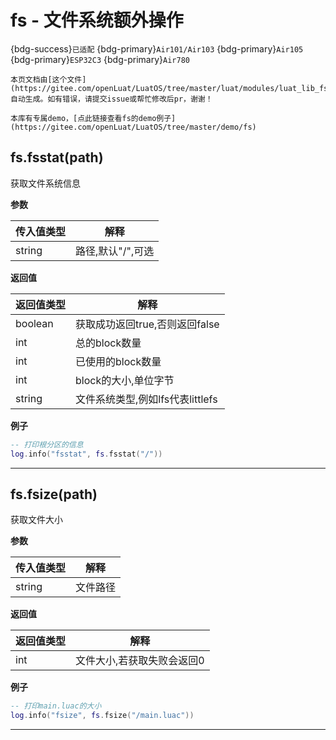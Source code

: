 # fs - 文件系统额外操作

{bdg-success}`已适配` {bdg-primary}`Air101/Air103` {bdg-primary}`Air105` {bdg-primary}`ESP32C3` {bdg-primary}`Air780`

```{note}
本页文档由[这个文件](https://gitee.com/openLuat/LuatOS/tree/master/luat/modules/luat_lib_fs.c)自动生成。如有错误，请提交issue或帮忙修改后pr，谢谢！
```

```{tip}
本库有专属demo，[点此链接查看fs的demo例子](https://gitee.com/openLuat/LuatOS/tree/master/demo/fs)
```

## fs.fsstat(path)



获取文件系统信息

**参数**

|传入值类型|解释|
|-|-|
|string|路径,默认"/",可选|

**返回值**

|返回值类型|解释|
|-|-|
|boolean|获取成功返回true,否则返回false|
|int|总的block数量|
|int|已使用的block数量|
|int|block的大小,单位字节|
|string|文件系统类型,例如lfs代表littlefs|

**例子**

```lua
-- 打印根分区的信息
log.info("fsstat", fs.fsstat("/"))

```

---

## fs.fsize(path)



获取文件大小

**参数**

|传入值类型|解释|
|-|-|
|string|文件路径|

**返回值**

|返回值类型|解释|
|-|-|
|int|文件大小,若获取失败会返回0|

**例子**

```lua
-- 打印main.luac的大小
log.info("fsize", fs.fsize("/main.luac"))

```

---

